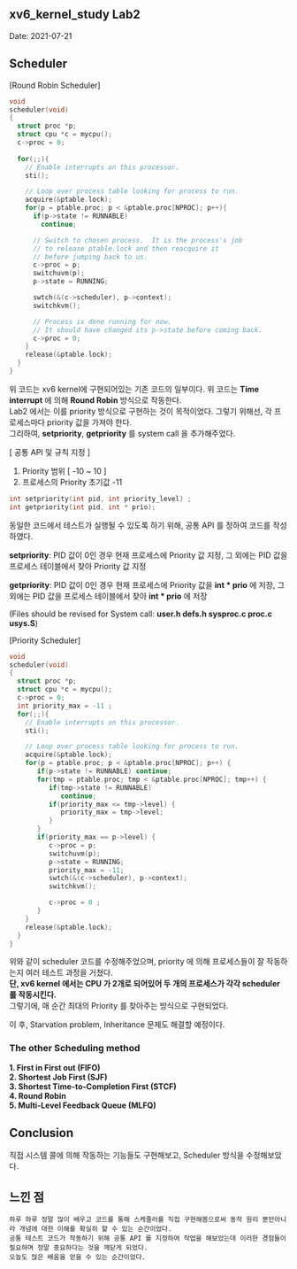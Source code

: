 ## xv6_kernel_study Lab2
  
Date: 2021-07-21

## Scheduler  
  
[Round Robin Scheduler] 
```c
void
scheduler(void)
{
  struct proc *p;
  struct cpu *c = mycpu();
  c->proc = 0;
  
  for(;;){
    // Enable interrupts on this processor.
    sti();

    // Loop over process table looking for process to run.
    acquire(&ptable.lock);
    for(p = ptable.proc; p < &ptable.proc[NPROC]; p++){
      if(p->state != RUNNABLE)
        continue;

      // Switch to chosen process.  It is the process's job
      // to release ptable.lock and then reacquire it
      // before jumping back to us.
      c->proc = p;
      switchuvm(p);
      p->state = RUNNING;

      swtch(&(c->scheduler), p->context);
      switchkvm();

      // Process is done running for now.
      // It should have changed its p->state before coming back.
      c->proc = 0;
    }
    release(&ptable.lock);
  }
}
```   

위 코드는 xv6 kernel에 구현되어있는 기존 코드의 일부이다. 위 코드는 <strong>Time interrupt</strong> 에 의해 **Round Robin** 방식으로 작동한다.   
Lab2 에서는 이를 priority 방식으로 구현하는 것이 목적이었다. 그렇기 위해선, 각 프로세스마다 priority 값을 가져야 한다.  
그리하여, **setpriority**, **getpriority** 를 system call 을 추가해주었다. 
    
[ 공통 API 및 규칙 지정 ]  
1. Priority 범위 [ -10 ~ 10 ]   
2. 프로세스의 Priority 초기값 -11   

```c
int setpriority(int pid, int priority_level) ; 
int getpriority(int pid, int * prio); 
```  
   
동일한 코드에서 테스트가 실행될 수 있도록 하기 위해, 공통 API 를 정하여 코드를 작성하였다.   

**setpriority**: PID 값이 0인 경우 현재 프로세스에 Priority 값 지정, 그 외에는 PID 값을 프로세스 테이블에서 찾아 Priority 값 지정   
   
**getpriority**: PID 값이 0인 경우 현재 프로세스에 Priority 값을 **int * prio** 에 저장, 그 외에는 PID 값을 프로세스 테이블에서 찾아 **int * prio** 에 저장   
    
(Files should be revised for System call: **user.h defs.h sysproc.c proc.c usys.S**)   
     
     
[Priority Scheduler]  
```c
void
scheduler(void)
{
  struct proc *p;
  struct cpu *c = mycpu();
  c->proc = 0;
  int priority_max = -11 ;
  for(;;){
    // Enable interrupts on this processor.
    sti();

    // Loop over process table looking for process to run.
    acquire(&ptable.lock);
    for(p = ptable.proc; p < &ptable.proc[NPROC]; p++) {
       if(p->state != RUNNABLE) continue;
       for(tmp = ptable.proc; tmp < &ptable.proc[NPROC]; tmp++) {
          if(tmp->state != RUNNABLE)
             continue;
          if(priority_max <= tmp->level) {
             priority_max = tmp->level;
          }
       }
       if(priority_max == p->level) {
          c->proc = p;
          switchuvm(p);
          p->state = RUNNING;
          priority_max = -11;
          swtch(&(c->scheduler), p->context);
          switchkvm();

          c->proc = 0 ;
       }
    }
    release(&ptable.lock);
  }
}
```  

위와 같이 scheduler 코드를 수정해주었으며, priority 에 의해 프로세스들이 잘 작동하는지 여러 테스트 과정을 거쳤다.   
**단, xv6 kernel 에서는 CPU 가 2개로 되어있어 두 개의 프로세스가 각각 scheduler 를 작동시킨다.**  
그렇기에, 매 순간 최대의 Priority 를 찾아주는 방식으로 구현되었다.  
   
이 후, Starvation problem, Inheritance 문제도 해결할 예정이다.   

### The other Scheduling method  
**1. First in First out (FIFO)**    
**2. Shortest Job First (SJF)**   
**3. Shortest Time-to-Completion First (STCF)**   
**4. Round Robin**  
**5. Multi-Level Feedback Queue (MLFQ)**  

## Conclusion    
직접 시스템 콜에 의해 작동하는 기능들도 구현해보고, Scheduler 방식을 수정해보았다.    
   
## 느낀 점  
	하루 하루 정말 많이 배우고 코드를 통해 스케줄러를 직접 구현해봄으로써 동작 원리 뿐만아니라 개념에 대한 이해를 확실히 할 수 있는 순간이었다.   
	공통 테스트 코드가 작동하기 위해 공통 API 를 지정하여 작업을 해보았는데 이러한 경험들이 필요하며 정말 중요하다는 것을 깨닫게 되었다.   
	오늘도 많은 배움을 얻을 수 있는 순간이었다. 
	
